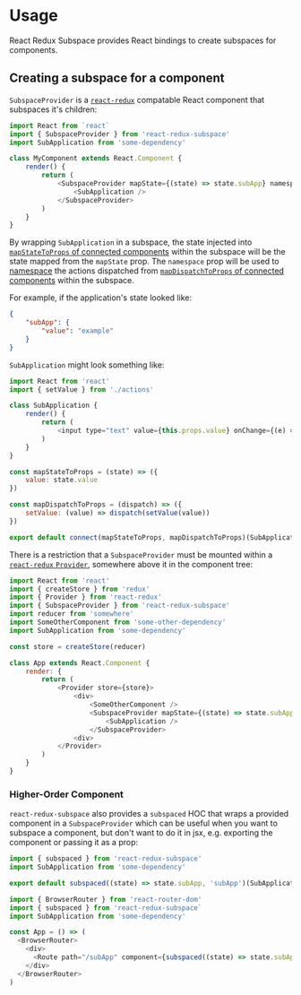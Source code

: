 # Usage

React Redux Subspace provides React bindings to create subspaces for components.

## Creating a subspace for a component

`SubspaceProvider` is a [`react-redux`](https://github.com/reactjs/react-redux) compatable React component that subspaces it's children:

```javascript
import React from `react`
import { SubspaceProvider } from 'react-redux-subspace'
import SubApplication from 'some-dependency'

class MyComponent extends React.Component {
    render() {
        return (
            <SubspaceProvider mapState={(state) => state.subApp} namespace="subApp">
                <SubApplication />
            </SubspaceProvider>
        )
    }
}
```

By wrapping `SubApplication` in a subspace, the state injected into [`mapStateToProps` of connected components](https://github.com/reactjs/react-redux/blob/master/docs/api.md#connectmapstatetoprops-mapdispatchtoprops-mergeprops-options) within the subspace will be the state mapped from the `mapState` prop.  The `namespace` prop will be used to [namespace](/docs/basics/Namespacing.md) the actions dispatched from [`mapDispatchToProps` of connected components](https://github.com/reactjs/react-redux/blob/master/docs/api.md#connectmapstatetoprops-mapdispatchtoprops-mergeprops-options) within the subspace.

For example, if the application's state looked like:

```json
{
    "subApp": {
        "value": "example"
    }
}
```

`SubApplication` might look something like:

```javascript
import React from 'react'
import { setValue } from './actions'

class SubApplication {
    render() {
        return (
            <input type="text" value={this.props.value} onChange={(e) => this.props.setValue(e.target.value)} />
        )
    }
}

const mapStateToProps = (state) => ({
    value: state.value
})

const mapDispatchToProps = (dispatch) => ({
    setValue: (value) => dispatch(setValue(value))
})

export default connect(mapStateToProps, mapDispatchToProps)(SubApplication)
```

There is a restriction that a `SubspaceProvider` must be mounted within a [`react-redux` `Provider`](https://github.com/reactjs/react-redux/blob/master/docs/api.md#provider-store), somewhere above it in the component tree:

```javascript
import React from 'react'
import { createStore } from 'redux'
import { Provider } from 'react-redux'
import { SubspaceProvider } from 'react-redux-subspace'
import reducer from 'somewhere'
import SomeOtherComponent from 'some-other-dependency'
import SubApplication from 'some-dependency'

const store = createStore(reducer)

class App extends React.Component {
    render: {
        return (
            <Provider store={store}>
                <div>
                    <SomeOtherComponent />
                    <SubspaceProvider mapState={(state) => state.subApp} namespace="subApp">
                        <SubApplication />
                    </SubspaceProvider>
                <div>
            </Provider>
        )
    }
}
```

### Higher-Order Component

`react-redux-subspace` also provides a `subspaced` HOC that wraps a provided component in a `SubspaceProvider` which can be useful when you want to subspace a component, but don't want to do it in jsx, e.g. exporting the component or passing it as a prop:

```javascript
import { subspaced } from 'react-redux-subspace'
import SubApplication from 'some-dependency'

export default subspaced((state) => state.subApp, 'subApp')(SubApplication)
```

```javascript
import { BrowserRouter } from 'react-router-dom'
import { subspaced } from 'react-redux-subspace`
import SubApplication from 'some-dependency'

const App = () => (
  <BrowserRouter>
    <div>
      <Route path="/subApp" component={subspaced((state) => state.subApp, 'subApp')(SubApplication)} />
    </div>
  </BrowserRouter>
)
```
